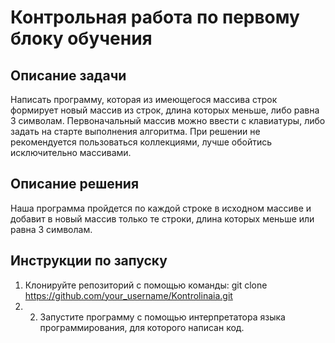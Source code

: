 
# Контрольная работа по первому блоку обучения

## Описание задачи
Написать программу, которая из имеющегося массива строк формирует новый массив из строк, длина которых меньше, либо равна 3 символам. Первоначальный массив можно ввести с клавиатуры, либо задать на старте выполнения алгоритма. При решении не рекомендуется пользоваться коллекциями, лучше обойтись исключительно массивами.

## Описание решения
Наша программа пройдется по каждой строке в исходном массиве и добавит в новый массив только те строки, длина которых меньше или равна 3 символам.

## Инструкции по запуску
1. Клонируйте репозиторий с помощью команды: git clone https://github.com/your_username/Kontrolinaia.git
2. 2. Запустите программу с помощью интерпретатора языка программирования, для которого написан код.

